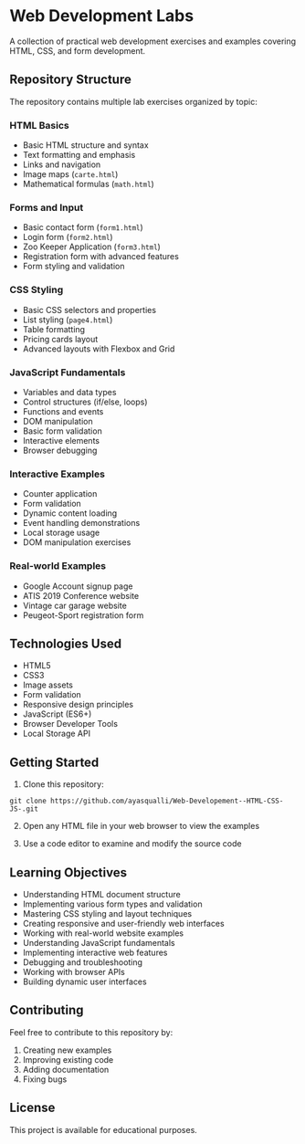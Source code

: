 # Web Development Labs

A collection of practical web development exercises and examples covering HTML, CSS, and form development.

## Repository Structure

The repository contains multiple lab exercises organized by topic:

### HTML Basics
- Basic HTML structure and syntax
- Text formatting and emphasis
- Links and navigation
- Image maps (`carte.html`)
- Mathematical formulas (`math.html`)

### Forms and Input
- Basic contact form (`form1.html`)
- Login form (`form2.html`)
- Zoo Keeper Application (`form3.html`)
- Registration form with advanced features
- Form styling and validation

### CSS Styling
- Basic CSS selectors and properties
- List styling (`page4.html`)
- Table formatting
- Pricing cards layout
- Advanced layouts with Flexbox and Grid

### JavaScript Fundamentals
- Variables and data types
- Control structures (if/else, loops)
- Functions and events
- DOM manipulation
- Basic form validation
- Interactive elements
- Browser debugging

### Interactive Examples
- Counter application
- Form validation
- Dynamic content loading
- Event handling demonstrations
- Local storage usage
- DOM manipulation exercises

### Real-world Examples
- Google Account signup page
- ATIS 2019 Conference website
- Vintage car garage website
- Peugeot-Sport registration form

## Technologies Used

- HTML5
- CSS3
- Image assets
- Form validation
- Responsive design principles
- JavaScript (ES6+)
- Browser Developer Tools
- Local Storage API

## Getting Started

1. Clone this repository: 
```
git clone https://github.com/ayasqualli/Web-Developement--HTML-CSS-JS-.git
```

2. Open any HTML file in your web browser to view the examples

3. Use a code editor to examine and modify the source code

## Learning Objectives

- Understanding HTML document structure
- Implementing various form types and validation
- Mastering CSS styling and layout techniques
- Creating responsive and user-friendly web interfaces
- Working with real-world website examples
- Understanding JavaScript fundamentals
- Implementing interactive web features
- Debugging and troubleshooting
- Working with browser APIs
- Building dynamic user interfaces

## Contributing

Feel free to contribute to this repository by:
1. Creating new examples
2. Improving existing code
3. Adding documentation
4. Fixing bugs

## License

This project is available for educational purposes.
